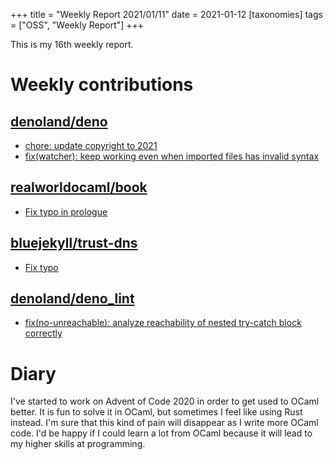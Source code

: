 +++
title = "Weekly Report 2021/01/11"
date = 2021-01-12
[taxonomies]
tags = ["OSS", "Weekly Report"]
+++

This is my 16th weekly report.

<!-- more -->

# Weekly contributions

## [denoland/deno](https://github.com/denoland/deno)

- [chore: update copyright to 2021](https://github.com/denoland/deno/pull/9092)
- [fix(watcher): keep working even when imported files has invalid syntax](https://github.com/denoland/deno/pull/9091)

## [realworldocaml/book](https://github.com/realworldocaml/book)

- [Fix typo in prologue](https://github.com/realworldocaml/book/pull/3422)

## [bluejekyll/trust-dns](https://github.com/bluejekyll/trust-dns)

- [Fix typo](https://github.com/bluejekyll/trust-dns/pull/1340)

## [denoland/deno_lint](https://github.com/denoland/deno_lint)

- [fix(no-unreachable): analyze reachability of nested try-catch block correctly](https://github.com/denoland/deno_lint/pull/585)

# Diary

I've started to work on Advent of Code 2020 in order to get used to OCaml better. It is fun to solve it in OCaml, but sometimes I feel like using Rust instead. I'm sure that this kind of pain will disappear as I write more OCaml code. I'd be happy if I could learn a lot from OCaml because it will lead to my higher skills at programming.
